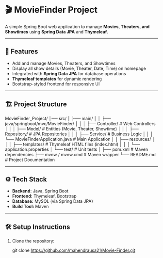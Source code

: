 # 🎬 MovieFinder Project

A simple Spring Boot web application to manage **Movies, Theaters, and Showtimes** using **Spring Data JPA** and **Thymeleaf**.

---

## 🚀 Features
- Add and manage Movies, Theaters, and Showtimes
- Display all show details (Movie, Theater, Date, Time) on homepage
- Integrated with **Spring Data JPA** for database operations
- **Thymeleaf templates** for dynamic rendering
- Bootstrap-styled frontend for responsive UI

---

## 🏗️ Project Structure
MovieFinder_Project/
│── src/
│ ├── main/
│ │ ├── java/springboot/mvc/MovieFinder/
│ │ │ ├── Controller/ # Web Controllers
│ │ │ ├── Model/ # Entities (Movie, Theater, Showtime)
│ │ │ ├── Repository/ # JPA Repositories
│ │ │ ├── Service/ # Business Logic
│ │ │ └── MovieFinderApplication.java # Main Application
│ │ ├── resources/
│ │ │ ├── templates/ # Thymeleaf HTML files (index.html)
│ │ │ └── application.properties
│ └── test/ # Unit tests
│
├── pom.xml # Maven dependencies
├── mvnw / mvnw.cmd # Maven wrapper
└── README.md # Project Documentation



---

## ⚙️ Tech Stack
- **Backend:** Java, Spring Boot
- **Frontend:** Thymeleaf, Bootstrap
- **Database:** MySQL (via Spring Data JPA)
- **Build Tool:** Maven

---

## 🛠️ Setup Instructions

1. Clone the repository:
   
   git clone https://github.com/mahendrausa21/Movie-Finder.git


